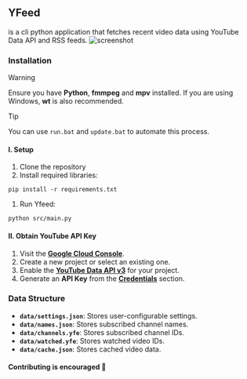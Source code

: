 ## YFeed
is a cli python application that fetches recent video data using YouTube Data API and RSS feeds.
![screenshot](https://github.com/user-attachments/assets/9959285b-6932-4480-aa5e-cfbc3c58c3db)

### Installation

> [!WARNING]
> Ensure you have **Python**, **fmmpeg** and **mpv** installed. If you are using Windows, **wt** is also recommended.

> [!TIP]
> You can use `run.bat` and `update.bat` to automate this process.

#### I. Setup
1. Clone the repository
2. Install required libraries:
```
pip install -r requirements.txt
```
1. Run Yfeed:
```
python src/main.py
```

#### II. Obtain YouTube API Key
1. Visit the [**Google Cloud Console**](https://console.cloud.google.com/).
2. Create a new project or select an existing one.
3. Enable the [**YouTube Data API v3**](https://console.cloud.google.com/apis/library/youtube.googleapis.com) for your project.
4. Generate an **API Key** from the [**Credentials**](https://console.cloud.google.com/apis/credentials) section.

### Data Structure
- **`data/settings.json`**: Stores user-configurable settings.
- **`data/names.json`**: Stores subscribed channel names.
- **`data/channels.yfe`**: Stores subscribed channel IDs.
- **`data/watched.yfe`**: Stores watched video IDs.
- **`data/cache.json`**: Stores cached video data.

#### Contributing is encouraged 🤗
